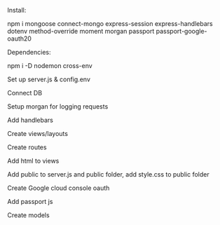 Install:

npm i mongoose connect-mongo express-session express-handlebars dotenv method-override moment morgan passport passport-google-oauth20

Dependencies:

npm i -D nodemon cross-env

Set up server.js & config.env

Connect DB

Setup morgan for logging requests

Add handlebars

Create views/layouts

Create routes

Add html to views

Add public to server.js and public folder, add style.css to public folder

Create Google cloud console oauth

Add passport js

Create models
